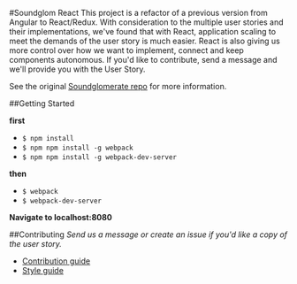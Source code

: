 #Soundglom React
This project is a refactor of a previous version from Angular to React/Redux. With consideration to the multiple user stories and their implementations, we've found that with React, application scaling to meet the demands of the user story is much easier. React is also giving us more control over how we want to implement, connect and keep components autonomous. If you'd like to contribute, send a message and we'll provide you with the User Story.

See the original [Soundglomerate repo](https://github.com/De-La-Soul/soundglomerate) for more information.

##Getting Started

**first**
- `$ npm install`
- `$ npm npm install -g webpack`
- `$ npm npm install -g webpack-dev-server`

**then**
- `$ webpack`
- `$ webpack-dev-server`

**Navigate to localhost:8080**

##Contributing
*Send us a message or create an issue if you'd like a copy of the user story.*
- [Contribution guide](CONTRIBUTING.md)
- [Style guide](STYLE-GUIDE.md)
